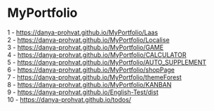 # MyPortfolio

1 - https://danya-prohvat.github.io/MyPortfolio/Laas <br>
2 - https://danya-prohvat.github.io/MyPortfolio/Localise <br>
3 - https://danya-prohvat.github.io/MyPortfolio/GAME <br>
4 - https://danya-prohvat.github.io/MyPortfolio/CALCULATOR <br>
5 - https://danya-prohvat.github.io/MyPortfolio/AUTO_SUPPLEMENT <br>
6 - https://danya-prohvat.github.io/MyPortfolio/shopPage <br>
7 - https://danya-prohvat.github.io/MyPortfolio/themeForest <br>
8 - https://danya-prohvat.github.io/MyPortfolio/KANBAN <br>
9 - https://danya-prohvat.github.io/English-Test/dist <br>
10 - https://danya-prohvat.github.io/todos/
